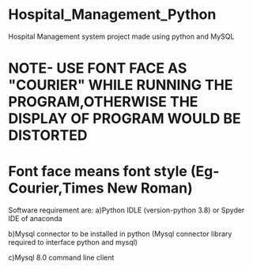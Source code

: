 # Hospital_Management_Python
Hospital Management system project made using python and MySQL

# NOTE- USE FONT FACE AS "COURIER"  WHILE RUNNING THE PROGRAM,OTHERWISE THE DISPLAY OF PROGRAM WOULD BE DISTORTED 

# Font face means font style (Eg-Courier,Times New Roman)

Software requirement are:
a)Python IDLE (version-python 3.8) or Spyder IDE of anaconda 

b)Mysql connector to be installed in python (Mysql connector library required to interface python and mysql)

c)Mysql 8.0 command line client
